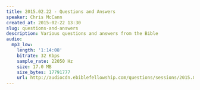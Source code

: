 ```yaml
---
title: 2015.02.22 - Questions and Answers
speaker: Chris McCann
created_at: 2015-02-22 13:30
slug: questions-and-answers
description: Various questions and answers from the Bible
audio:
  mp3_low:
    length: '1:14:08'
    bitrate: 32 Kbps
    sample_rate: 22050 Hz
    size: 17.0 MB
    size_bytes: 17791777
    url: http://audiocdn.ebiblefellowship.com/questions/sessions/2015.02.22_McCann_-_Questions_and_Answers.mp3
---
```

